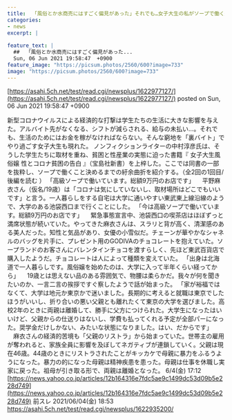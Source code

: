 ```yaml
---
title:  「風俗とか水商売にはすごく偏見があった」それでも…女子大生の私がソープで働く道を選んだワケ  ★3  
categories:
- news
excerpt: |
  
feature_text: |
  ##  「風俗とか水商売にはすごく偏見があった...
  Sun, 06 Jun 2021 19:58:47  +0900
feature_image: "https://picsum.photos/2560/600?image=733"
image: "https://picsum.photos/2560/600?image=733"
---
```


[https://asahi.5ch.net/test/read.cgi/newsplus/1622977127/](https://asahi.5ch.net/test/read.cgi/newsplus/1622977127/)
posted on Sun, 06 Jun 2021 19:58:47  +0900

<!--more-->

新型コロナウイルスによる経済的な打撃は学生たちの生活に大きな影響を与えた。アルバイト先がなくなる、シフトが減らされる、給与の未払い…。それでも、生活のためにはお金を稼がなければならない。そんな窮地を「裏バイト」でやり過ごす女子大生も現れた。 ノンフィクションライターの中村淳彦氏は、そうした学生たちに取材を重ね、貧困と性産業の実態に迫った書籍『 女子大生風俗嬢 性とコロナ貧困の告白 』（宝島社新書）を上梓した。ここでは同書の一部を抜粋し、ソープで働くこと決めるまでの紆余曲折を紹介する。（全2回の1回目/ 後編を読む ） 「高級ソープで働いています。総額9万円のお店です」 　平野麻衣さん（仮名/19歳）は「コロナは気にしていないし、取材場所はどこでもいいです」と言う。一人暮らしをする自宅は大学に通いやすい東武東上線沿線のようで、大学のある池袋西口まで行くことにした。 「今は高級ソープで働いています。総額9万円のお店です」 　緊急事態宣言中、池袋西口の喫茶店はほぼずっと満席状態が続いていた。やってきた麻衣さんは、スラリと背が高く、清潔感のある美人だった。知性と気品があり、女優の小雪似だ。チェーンが華やかなシャネルのバッグを片手に、プレゼント用のGODIVAのチョコレートを抱えていた。ソープランドのお客さんにバレンタインチョコを渡すらしく、先ほど東武百貨店で購入したようだ。チョコレートは人によって種類を変えていた。 「出身は北海道で一人暮らしです。風俗嬢を始めたのは、大学に入って半年くらい経ってから」 　19歳とは思えない品のある雰囲気で、物腰は柔らかだ。我々が何を聞きたいのか、一言二言の挨拶ですぐ察したようで話が始まった。 「家が裕福ではなくて、大学は地元か東京かで迷いました。長期的に考えると就職は東京でしたほうがいいし、折り合いの悪い父親とも離れたくて東京の大学を選びました。高校2年のときに両親は離婚して、勝手に父方につけられた。大学生になったはいいけど、父親からの仕送りはないし、学費も払ってくれる予定が全部パーになった。奨学金だけしかない、みたいな状態になりました。はい、だからです」 　麻衣さんの経済的苦境も「父親のリストラ」から始まっていた。世帯主の雇用が奪われると、家族全員に影響を及ぼしてネガティブが連鎖していく。父親は現在46歳。44歳のときにリストラされたことがキッカケで母親に暴力をふるうようになった。暴力の的になった母親は精神疾患を患った。母親は仕事を休職し実家に戻った。祖母が引き取る形で、両親は離婚となった。 6/4(金) 17:12 [https://news.yahoo.co.jp/articles/12b164316e7fdc5ae9c1499dc53d09b5e228d749](https://news.yahoo.co.jp/articles/12b164316e7fdc5ae9c1499dc53d09b5e228d749) 前スレ 2021/06/04(金) 18:53 https://asahi.5ch.net/test/read.cgi/newsplus/1622935200/
